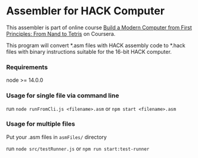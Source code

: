 # Assembler for HACK Computer
This assembler is part of online course [Build a Modern Computer from First Principles: From Nand to Tetris](https://www.coursera.org/learn/build-a-computer) on Coursera.

This program will convert *.asm files with HACK assembly code to *.hack files with binary instructions suitable for the 16-bit HACK computer.
### Requirements
node >= 14.0.0

### Usage for single file via command line
run `node runFromCli.js <filename>.asm` or `npm start <filename>.asm`

### Usage for multiple files
Put your .asm files in `asmFiles/` directory

run `node src/testRunner.js` or `npm run start:test-runner`


